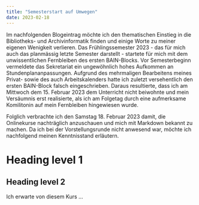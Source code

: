 ```yaml
---
title: "Semesterstart auf Umwegen"
date: 2023-02-18
---
```


Im nachfolgenden Blogeintrag möchte ich den thematischen Einstieg in die Bibliotheks- und Archivinformatik finden und einige Worte zu meiner eigenen Wenigkeit verlieren. Das Frühlingssemester 2023 - das für mich auch das planmässig letzte Semester darstellt - startete für mich mit dem unwissentlichen Fernbleiben des ersten BAIN-Blocks. Vor Semesterbeginn vermeldete das Sekretariat ein ungewöhnlich hohes Aufkommen an Stundenplananpassungen. Aufgrund des mehrmaligen Bearbeitens meines Privat- sowie des auch Arbeitskalenders hatte ich zuletzt versehentlich den ersten BAIN-Block falsch eingeschrieben. Daraus resultierte, dass ich am Mittwoch dem 15. Februar 2023 dem Unterricht nicht beiwohnte und mein Versäumnis erst realisierte, als ich am Folgetag durch eine aufmerksame Komilitonin auf mein Fernbleiben hingewiesen wurde. 

Folglich verbrachte ich den Samstag 18. Februar 2023 damit, die Onlinekurse nachträglich anzuschauen und mich mit Markdown bekannt zu machen. Da ich bei der Vorstellungsrunde nicht anwesend war, möchte ich nachfolgend meinen Kenntnisstand erläutern. 

# Heading level 1

## Heading level 2

Ich erwarte von diesem Kurs ...
